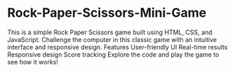 # Rock-Paper-Scissors-Mini-Game
This is a simple Rock Paper Scissors game built using HTML, CSS, and JavaScript. Challenge the computer in this classic game with an intuitive interface and responsive design.  Features User-friendly UI Real-time results Responsive design Score tracking Explore the code and play the game to see how it works!
